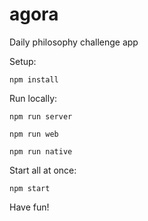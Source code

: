 # agora

Daily philosophy challenge app

Setup:

    npm install

Run locally:

    npm run server

    npm run web

    npm run native

Start all at once:

    npm start

Have fun!
